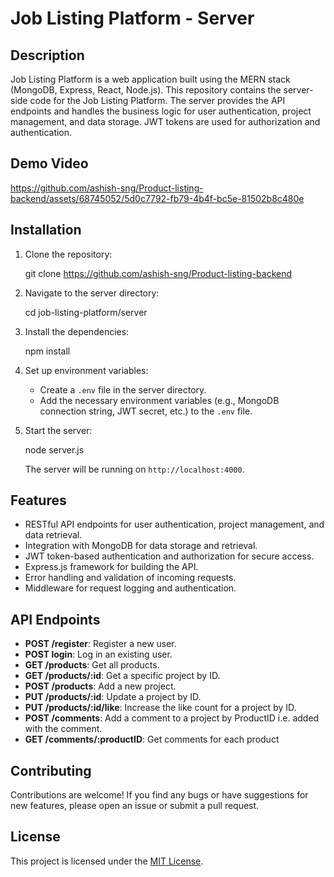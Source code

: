 # Job Listing Platform - Server

## Description
Job Listing Platform is a web application built using the MERN stack (MongoDB, Express, React, Node.js). This repository contains the server-side code for the Job Listing Platform. The server provides the API endpoints and handles the business logic for user authentication, project management, and data storage. JWT tokens are used for authorization and authentication.

## Demo Video

https://github.com/ashish-sng/Product-listing-backend/assets/68745052/5d0c7792-fb79-4b4f-bc5e-81502b8c480e

## Installation

1. Clone the repository:

   git clone https://github.com/ashish-sng/Product-listing-backend

2. Navigate to the server directory:

   cd job-listing-platform/server

3. Install the dependencies:

   npm install

4. Set up environment variables:
   - Create a `.env` file in the server directory.
   - Add the necessary environment variables (e.g., MongoDB connection string, JWT secret, etc.) to the `.env` file.

5. Start the server:

   node server.js

   The server will be running on `http://localhost:4000`.

## Features

- RESTful API endpoints for user authentication, project management, and data retrieval.
- Integration with MongoDB for data storage and retrieval.
- JWT token-based authentication and authorization for secure access.
- Express.js framework for building the API.
- Error handling and validation of incoming requests.
- Middleware for request logging and authentication.

## API Endpoints

- **POST /register**: Register a new user.
- **POST login**: Log in an existing user.
- **GET /products**: Get all products.
- **GET /products/:id**: Get a specific project by ID.
- **POST /products**: Add a new project.
- **PUT /products/:id**: Update a project by ID.
- **PUT /products/:id/like**: Increase the like count for a project by ID.
- **POST /comments**: Add a comment to a project by ProductID i.e. added with the comment.
- **GET /comments/:productID**: Get comments for each product

## Contributing

Contributions are welcome! If you find any bugs or have suggestions for new features, please open an issue or submit a pull request.

## License

This project is licensed under the [MIT License](LICENSE).
